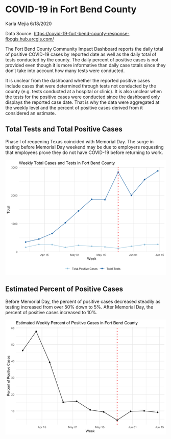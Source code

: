 COVID-19 in Fort Bend County
================
Karla Mejia
6/18/2020

Data Source:
<https://covid-19-fort-bend-county-response-fbcgis.hub.arcgis.com/>

The Fort Bend County Community Impact Dashboard reports the daily total
of positive COVID-19 cases by reported date as well as the daily total
of tests conducted by the county. The daily percent of positive cases is
not provided even though it is more informative than daily case totals
since they don’t take into account how many tests were conducted.

It is unclear from the dashboard whether the reported positive cases
include cases that were determined through tests not conducted by the
county (e.g. tests conducted at a hospital or clinic). It is also
unclear when the tests for the positive cases were conducted since the
dashboard only displays the reported case date. That is why the data
were aggregated at the weekly level and the percent of positive cases
derived from it considered an estimate.

## Total Tests and Total Positive Cases

Phase I of reopening Texas coincided with Memorial Day. The surge in
testing before Memorial Day weekend may be due to employers requesting
that employees prove they do not have COVID-19 before returning to work.

![](COVID_FB_files/figure-gfm/raw%20totals-1.png)<!-- -->

## Estimated Percent of Positive Cases

Before Memorial Day, the percent of positive cases decreased steadily as
testing increased from over 50% down to 5%. After Memorial Day, the
percent of positive cases increased to 10%.

![](COVID_FB_files/figure-gfm/plot-1.png)<!-- -->

